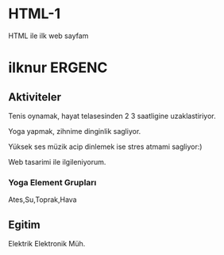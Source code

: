 # HTML-1
HTML ile ilk web sayfam
<h1>ilknur ERGENC</h1>
<!-- Nelerden hoslanirim -->
<h2>Aktiviteler</h2>
<p> Tenis oynamak, hayat telasesinden 2 3 saatligine uzaklastiriyor. </p>
<p> Yoga yapmak, zihnime dinginlik sagliyor. </p>
<p> Yüksek ses müzik acip dinlemek ise stres atmami sagliyor:) </p>
<p> Web tasarimi ile ilgileniyorum. </p>
<h3>Yoga Element Grupları</h3>
<p> Ates,Su,Toprak,Hava </p>
<h2>Egitim</h2>
<p> Elektrik Elektronik Müh. </p>
